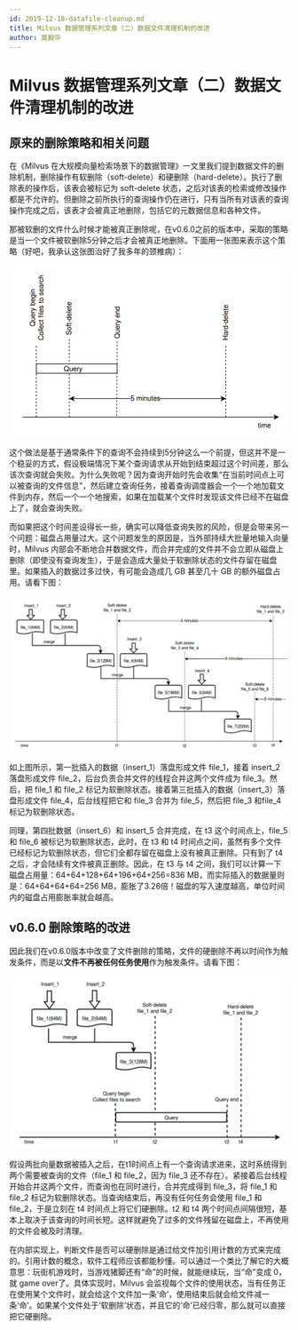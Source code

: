 ```yaml
---
id: 2019-12-18-datafile-cleanup.md
title: Milvus 数据管理系列文章（二）数据文件清理机制的改进
author: 莫毅华
---
```


# Milvus 数据管理系列文章（二）数据文件清理机制的改进

## 原来的删除策略和相关问题

在《Milvus 在大规模向量检索场景下的数据管理》一文里我们提到数据文件的删除机制，删除操作有软删除（soft-delete）和硬删除（hard-delete）。执行了删除表的操作后，该表会被标记为 soft-delete 状态，之后对该表的检索或修改操作都是不允许的。但删除之前所执行的查询操作仍在进行，只有当所有对该表的查询操作完成之后，该表才会被真正地删除，包括它的元数据信息和各种文件。

那被软删的文件什么时候才能被真正删除呢，在v0.6.0之前的版本中，采取的策略是当一个文件被软删除5分钟之后才会被真正地删除。下面用一张图来表示这个策略（好吧，我承认这张图治好了我多年的颈椎病）：

![5mins](https://raw.githubusercontent.com/milvus-io/community/master/blog/assets/datafile_clean/5mins.png)

这个做法是基于通常条件下的查询不会持续到5分钟这么一个前提，但这并不是一个稳妥的方式，假设极端情况下某个查询请求从开始到结束超过这个时间差，那么该次查询就会失败。为什么失败呢？因为查询开始时先会收集“在当前时间点上可以被查询的文件信息”，然后建立查询任务，接着查询调度器会一个一个地加载文件到内存，然后一个一个地搜索，如果在加载某个文件时发现该文件已经不在磁盘上了，就会查询失败。

而如果把这个时间差设得长一些，确实可以降低查询失败的风险，但是会带来另一个问题：磁盘占用量过大。这个问题发生的原因是，当外部持续大批量地输入向量时，Milvus 内部会不断地合并数据文件，而合并完成的文件并不会立即从磁盘上删除（即使没有查询发生），于是会造成大量处于软删除状态的文件存留在磁盘里。如果插入的数据过多过快，有可能会造成几 GB 甚至几十 GB 的额外磁盘占用。请看下图：

![result](https://raw.githubusercontent.com/milvus-io/community/master/blog/assets/datafile_clean/5min_result.png)

如上图所示，第一批插入的数据（insert_1）落盘形成文件 file_1，接着 insert_2 落盘形成文件 file_2，后台负责合并文件的线程合并这两个文件成为 file_3。然后，把 file_1 和 file_2 标记为软删除状态。接着第三批插入的数据（insert_3）落盘形成文件 file_4，后台线程把它和 file_3 合并为 file_5，然后把 file_3  和file_4 标记为软删除状态。

同理，第四批数据（insert_6）和 insert_5 合并完成，在 t3 这个时间点上，file_5 和 file_6 被标记为软删除状态，此时，在 t3 和 t4 时间点之间，虽然有多个文件已经标记为软删除状态，但它们全都存留在磁盘上没有被真正删除。只有到了 t4 之后，才会陆续有文件被真正删除。因此，在 t3 与 t4 之间，我们可以计算一下磁盘占用量：64+64+128+64+196+64+256=836 MB，而实际插入的数据量则是：64+64+64+64=256 MB，膨胀了3.26倍！磁盘的写入速度越高，单位时间内的磁盘占用膨胀率就会越高。

## v0.6.0 删除策略的改进

因此我们在v0.6.0版本中改变了文件删除的策略，文件的硬删除不再以时间作为触发条件，而是以**文件不再被任何任务使用**作为触发条件。请看下图：

![newstrategy](https://raw.githubusercontent.com/milvus-io/community/master/blog/assets/datafile_clean/new_strategy.png)

假设两批向量数据被插入之后，在t1时间点上有一个查询请求进来，这时系统得到两个需要被查询的文件（file_1 和 file_2，因为 file_3 还不存在）。紧接着后台线程开始合并这两个文件，而查询也在同时进行，合并完成得到 file_3，将 file_1 和 file_2 标记为软删除状态。当查询结束后，再没有任何任务会使用 file_1 和 file_2，于是立刻在 t4 时间点上将它们硬删除。t2 和 t4 两个时间点间隔很短，基本上取决于该查询的时间长短。这样就避免了过多的文件残留在磁盘上，不再使用的文件会被及时清理。

在内部实现上，判断文件是否可以硬删除是通过给文件加引用计数的方式来完成的。引用计数的概念，软件工程师应该都能秒懂。可以通过一个类比了解它的大概意思：玩街机游戏时，当游戏猪脚还有“命”的时候，就能继续玩，当“命”变成 0，就 game over了。具体实现时，Milvus 会监视每个文件的使用状态，当有任务正在使用某个文件时，就会给这个文件加一条‘命’，使用结束后就会给文件减一条‘命’。如果某个文件处于‘软删除’状态，并且它的‘命’已经归零，那么就可以直接把它硬删除。
